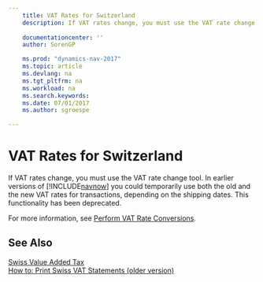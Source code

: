 ```yaml
---
    title: VAT Rates for Switzerland 
    description: If VAT rates change, you must use the VAT rate change tool. In earlier versions of [!INCLUDE[navnow](../../includes/navnow_md.md)] you could temporarily use both the old and the new VAT rates for transactions, depending on the shipping dates. This functionality has been deprecated.
    
    documentationcenter: ''
    author: SorenGP

    ms.prod: "dynamics-nav-2017"
    ms.topic: article
    ms.devlang: na
    ms.tgt_pltfrm: na
    ms.workload: na
    ms.search.keywords:
    ms.date: 07/01/2017
    ms.author: sgroespe

---
```

# VAT Rates for Switzerland
If VAT rates change, you must use the VAT rate change tool. In earlier versions of [!INCLUDE[navnow](../../includes/navnow_md.md)] you could temporarily use both the old and the new VAT rates for transactions, depending on the shipping dates. This functionality has been deprecated.  
  
 For more information, see [Perform VAT Rate Conversions](perform-vat-rate-conversions.md).  
  
## See Also  
 [Swiss Value Added Tax](swiss-value-added-tax.md)   
 [How to: Print Swiss VAT Statements (older version)](how-to-print-swiss-vat-statements-older-version-.md)
